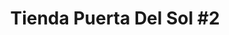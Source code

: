 ---
title: "Tienda Puerta Del Sol #2"
url: /puerto-san-jose/tienda-puerta-del-sol-2/
shop: general
---
